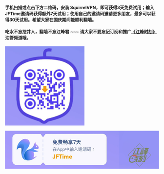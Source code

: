 #### 手机扫描或点击下方二维码，安装 SquirrelVPN，即可获得3天免费试用；输入JFTime邀请码获得额外7天试用；使用自己的邀请码邀请更多朋友，最多可以获得30天试用。希望大家在国庆期间能顺利翻墙。

#### 吃水不忘挖井人，翻墙不忘江峰君 ~~~ 请大家不要忘记订阅和推广[《江峰时刻》](https://www.youtube.com/channel/UCa6ERCDt3GzkvLye32ar89w)油管频道哦。

<a href="https://tinyurl.com/yxt3ske7"><img src='squirrelqr.png' /></a> <br/>

<img src='squirrelJFTime.png' />

<img src='http://gfw-breaker.win/squirrelvpn.md' width='0px' height='0px'/>
